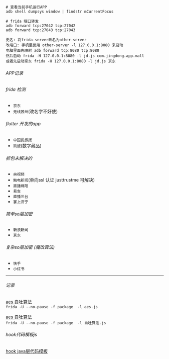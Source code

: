 
```shell
# 查看当前手机运行APP
adb shell dumpsys window | findstr mCurrentFocus

# frida 端口转发
adb forward tcp:27042 tcp:27042
adb forward tcp:27043 tcp:27043

更名: 将frida-server改名为other-server
改端口: 手机里面用 other-server -l 127.0.0.1:8080 来启动
电脑里面先映射 adb forward tcp:8080 tcp:8080 
然后启动 frida -H 127.0.0.1:8080 -l jd.js com.jingdong.app.mall
或者先启动京东 frida -H 127.0.0.1:8080 -l jd.js 京东
```
###### APP记录
###### frida 检测
- `京东`
- `无线苏州`(改名字不好使)

###### flutter 开发的app
- `中国民族报`
- `凯旋`(数字藏品)

###### 抓包未解决的
- `央视频`
- `触电新闻`(单向ssl 认证 justtrustme 可解决)
- `直播绵阳`
- `易车`
- `直播三台`
- `掌上济宁`


###### 简单so层加密
- `新浪新闻`
- `京东`


###### 复杂so层加密 (魔改算法)
- `快手`
- `小红书`



---    


###### 记录

[aes 自吐算法](common_js/aes.js)      
``frida -U --no-pause -f package  -l aes.js``

[aes 自吐算法](common_js/自吐算法.js)          
``frida -U --no-pause -f package  -l 自吐算法.js``

            
###### hook代码模板js
[hook java层代码模板](common_js/moban.js) 
